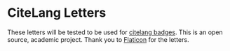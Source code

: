 # CiteLang Letters

These letters will be tested to be used for [citelang badges](https://vsoch.github.io/citelang).
This is an open source, academic project. Thank you to [Flaticon](https://www.flaticon.com/packs/alphabet-and-numbers-11?style_id=2&family_id=1&group_id=1) for the letters.
